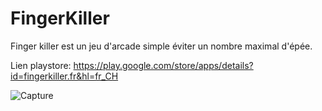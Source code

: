 # FingerKiller
Finger killer est un jeu d'arcade simple éviter un nombre maximal d'épée.

Lien playstore: https://play.google.com/store/apps/details?id=fingerkiller.fr&hl=fr_CH

![Capture](https://user-images.githubusercontent.com/79265951/109483801-f5e82880-7a7f-11eb-91c6-ef15a4d71c74.JPG)
